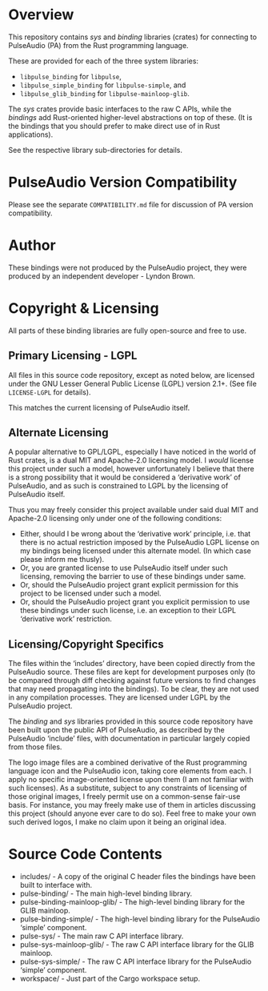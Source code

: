 Overview
========

This repository contains *sys* and *binding* libraries (crates) for connecting to PulseAudio (PA)
from the Rust programming language.

These are provided for each of the three system libraries:
 * `libpulse_binding` for `libpulse`,
 * `libpulse_simple_binding` for `libpulse-simple`, and
 * `libpulse_glib_binding` for `libpulse-mainloop-glib`.

The *sys* crates provide basic interfaces to the raw C APIs, while the *bindings* add Rust-oriented
higher-level abstractions on top of these. (It is the bindings that you should prefer to make direct
use of in Rust applications).

See the respective library sub-directories for details.

PulseAudio Version Compatibility
================================

Please see the separate `COMPATIBILITY.md` file for discussion of PA version compatibility.

Author
======

These bindings were not produced by the PulseAudio project, they were produced by an independent
developer - Lyndon Brown.

Copyright & Licensing
=====================

All parts of these binding libraries are fully open-source and free to use.

## Primary Licensing - LGPL

All files in this source code repository, except as noted below, are licensed under the GNU Lesser
General Public License (LGPL) version 2.1+. (See file `LICENSE-LGPL` for details).

This matches the current licensing of PulseAudio itself.

## Alternate Licensing

A popular alternative to GPL/LGPL, especially I have noticed in the world of Rust crates, is a dual
MIT and Apache-2.0 licensing model. I *would* license this project under such a model, however
unfortunately I believe that there is a strong possibility that it would be considered a ‘derivative
work’ of PulseAudio, and as such is constrained to LGPL by the licensing of PulseAudio itself.

Thus you may freely consider this project available under said dual MIT and Apache-2.0 licensing
only under one of the following conditions:
 - Either, should I be wrong about the ‘derivative work’ principle, i.e. that there is no actual
   restriction imposed by the PulseAudio LGPL license on my bindings being licensed under this
   alternate model. (In which case please inform me thusly).
 - Or, you are granted license to use PulseAudio itself under such licensing, removing the barrier
   to use of these bindings under same.
 - Or, should the PulseAudio project grant explicit permission for this project to be licensed under
   such a model.
 - Or, should the PulseAudio project grant you explicit permission to use these bindings under such
   license, i.e. an exception to their LGPL ‘derivative work’ restriction.

## Licensing/Copyright Specifics

The files within the ‘includes’ directory, have been copied directly from the PulseAudio source.
These files are kept for development purposes only (to be compared through diff checking against
future versions to find changes that may need propagating into the bindings). To be clear, they are
not used in any compilation processes. They are licensed under LGPL by the PulseAudio project.

The *binding* and *sys* libraries provided in this source code repository have been built upon the
public API of PulseAudio, as described by the PulseAudio ‘include’ files, with documentation in
particular largely copied from those files.

The logo image files are a combined derivative of the Rust programming language icon and the
PulseAudio icon, taking core elements from each. I apply no specific image-oriented license upon
them (I am not familiar with such licenses). As a substitute, subject to any constraints of
licensing of those original images, I freely permit use on a common-sense fair-use basis. For
instance, you may freely make use of them in articles discussing this project (should anyone ever
care to do so). Feel free to make your own such derived logos, I make no claim upon it being an
original idea.

Source Code Contents
====================

 - includes/                    - A copy of the original C header files the bindings have been built
                                  to interface with.
 - pulse-binding/               - The main high-level binding library.
 - pulse-binding-mainloop-glib/ - The high-level binding library for the GLIB mainloop.
 - pulse-binding-simple/        - The high-level binding library for the PulseAudio ‘simple’
                                  component.
 - pulse-sys/                   - The main raw C API interface library.
 - pulse-sys-mainloop-glib/     - The raw C API interface library for the GLIB mainloop.
 - pulse-sys-simple/            - The raw C API interface library for the PulseAudio ‘simple’
                                  component.
 - workspace/                   - Just part of the Cargo workspace setup.
